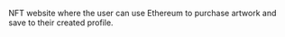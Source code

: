 NFT website where the user can use Ethereum to purchase artwork and save to their created profile. 
